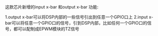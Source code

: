这款芯片新增的input x-bar 和output x-bar 功能:

1.output x-bar可以将DSP内部的一些信号引出到任意一个GPIO口上
2.input x-bar可以将任意一个GPIO口的信号，引到DSP内部，比如任何一个GPIO口的信号，都可以配制成EPWM模块的TZ信号